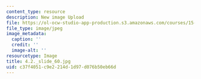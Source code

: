 ```yaml
---
content_type: resource
description: New image Upload
file: https://ol-ocw-studio-app-production.s3.amazonaws.com/courses/15-s21-nuts-and-bolts-of-business-plans-january-iap-2014/c37f4051c9e2214d1d97d076b50eb66d_4.2._slide_60.jpg
file_type: image/jpeg
image_metadata:
  caption: ''
  credit: ''
  image-alt: ''
resourcetype: Image
title: 4.2._slide_60.jpg
uid: c37f4051-c9e2-214d-1d97-d076b50eb66d
---
```


